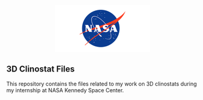 <!-- PROJECT LOGO -->
<br />
<div align="center">
  <a href="https://public.ksc.nasa.gov/partnerships/capabilities-and-testing/testing-and-labs/microgravity-simulation-support-facility/">
    <img src="Images/logo.png" alt="Logo" width="250" height="125">
  </a>
</div>

## 3D Clinostat Files
This repository contains the files related to my work on 3D clinostats during my internship at NASA Kennedy Space Center.
